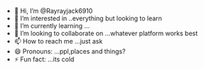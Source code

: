 - 👋 Hi, I’m @Rayrayjack6910
- 👀 I’m interested in ..everything but looking to learn 
- 🌱 I’m currently learning ...
- 💞️ I’m looking to collaborate on ...whatever platform works best 
- 📫 How to reach me ...just ask 
- 😄 Pronouns: ...ppl,places and things?
- ⚡ Fun fact: ...its cold

<!---
Rayrayjack6910/Rayrayjack6910 is a ✨ special ✨ repository because its `README.md` (this file) appears on your GitHub profile.
You can click the Preview link to take a look at your changes.
--->
